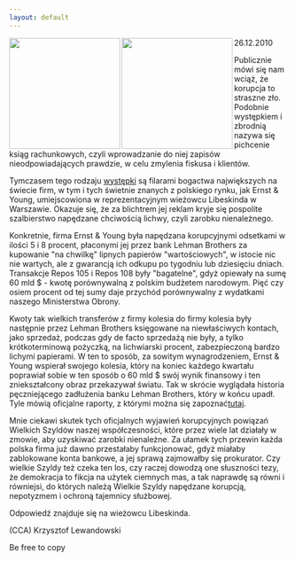 ```yaml
---
layout: default
---
```

<img src="{{site.baseurl}}\articles\pictures\465.lebeskind.jpg" align="left" HSPACE=”50” VSPACE=”50” width="200"><img src="{{site.baseurl}}\articles\pictures\.jpg" align="left" HSPACE=”50” VSPACE=”50” width="200"><!--55--><p>
26.12.2010</p><p></p><p>Publicznie mówi się nam wciąż, że korupcja to straszne zło. Podobnie występkiem i zbrodnią nazywa się pichcenie ksiąg rachunkowych, czyli wprowadzanie do niej zapisów nieodpowiadających prawdzie, w celu zmylenia fiskusa i klientów.</p><p></p><p>Tymczasem tego rodzaju <a style="text-decoration: underline;" target="_blank" title="Występki na Wall Street" href="http://www.readersupportednews.org/off-site-opinion-section/72-72/4371-crime-and-punishment-on-wall-street">występki</a> są filarami bogactwa największych na świecie firm, w tym i tych świetnie znanych z polskiego rynku, jak Ernst &amp; Young, umiejscowiona w reprezentacyjnym wieżowcu Libeskinda w Warszawie. Okazuje się, że za blichtrem jej reklam kryje się pospolite szalbierstwo napędzane chciwością lichwy, czyli zarobku nienależnego.</p><p></p><p>Konkretnie, firma Ernst &amp; Young była napędzana korupcyjnymi odsetkami w ilości 5 i 8 procent, płaconymi jej przez bank Lehman Brothers za kupowanie "na chwilkę" lipnych papierów "wartościowych", w istocie nic nie wartych, ale z gwarancją ich odkupu po tygodniu lub dziesięciu dniach. Transakcje Repos 105 i Repos 108 były "bagatelne", gdyż opiewały na sumę 60 mld $ - kwotę porównywalną z polskim budżetem narodowym. Pięć czy osiem procent od tej sumy daje przychód porównywalny z wydatkami naszego Ministerstwa Obrony.</p><p></p><p>Kwoty tak wielkich transferów z firmy kolesia do firmy kolesia były następnie przez Lehman Brothers księgowane na niewłaściwych kontach, jako sprzedaż, podczas gdy de facto sprzedażą nie były, a tylko krótkoterminową pożyczką, na lichwiarski procent, zabezpieczoną bardzo lichymi papierami. W ten to sposób, za sowitym wynagrodzeniem, Ernst &amp; Young wspierał swojego kolesia, który na koniec każdego kwartału poprawiał sobie w ten sposób o 60 mld $ swój wynik finansowy i ten zniekształcony obraz przekazywał światu. Tak w skrócie wyglądała historia pęczniejącego zadłużenia banku Lehman Brothers, który w końcu upadł. Tyle mówią oficjalne raporty, z którymi można się zapoznać<a target="" title="Audyt Lehman Brothers" href="http://www1.rollingstone.com/extras/bankruptcyreport.pdf">tutaj</a>.</p><p></p><p>Mnie ciekawi skutek tych oficjalnych wyjawień korupcyjnych powiązań Wielkich Szyldów naszej współczesności, które przez wiele lat działały w zmowie, aby uzyskiwać zarobki nienależne. Za ułamek tych przewin każda polska firma już dawno przestałaby funkcjonować, gdyż miałaby zablokowane konta bankowe, a jej sprawą zajmowałby się prokurator. Czy wielkie Szyldy też czeka ten los, czy raczej dowodzą one słuszności tezy, że demokracja to fikcja na użytek ciemnych mas, a tak naprawdę są równi i równiejsi, do których należą Wielkie Szyldy napędzane korupcją, nepotyzmem i ochroną tajemnicy służbowej.</p><p></p><p>Odpowiedź znajduje się na wieżowcu Libeskinda.</p><p></p><p>(CCA) Krzysztof Lewandowski</p><p>Be free to copy</p><p></p>
